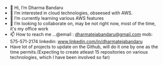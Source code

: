 - 👋 Hi, I’m Dharma Bandaru
- 👀 I’m interested in cloud technologies, obseesed with AWS.
- 🌱 I’m currently learning various AWS features
- 💞️ I’m looking to collaborate on, may be not right now, most of the time, it's my office work
- 📫 How to reach me ...@email : dharmatejabandaru@gmail.com mob: 575-571-2174 linkedin: www.linkedin.com/in/dharmatejabandaru
- Have lot of projects to update on the Github, will do it one by one as the time permits.(Expecting to create atleast 15 repositories on various technologies, which I have been involved so far)

<!---
dharma6/dharma6 is a ✨ special ✨ repository because its `README.md` (this file) appears on your GitHub profile.
You can click the Preview link to take a look at your changes.
--->
